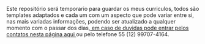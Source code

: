 Este repositório será temporario para guardar os meus curriculos, todos são templates adaptados e cada um com um aspecto que pode variar entre si, nas mais variadas informações, podendo ser atualizado a qualquer momento com o passar dos dias,<a href="https://github.com/PedroSilva201"> em caso de duvidas pode entrar pelos contatos nesta página aqui </a> ou pelo telefone 55 (12) 99707-4164.
